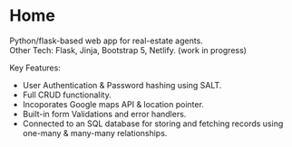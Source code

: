 # Home

Python/flask-based web app for real-estate agents.                                                                   
Other Tech: Flask, Jinja, Bootstrap 5, Netlify. (work in progress)

Key Features:
  * User Authentication & Password hashing using SALT.
  * Full CRUD functionality. 
  * Incoporates Google maps API & location pointer. 
  * Built-in form Validations and error handlers. 
  * Connected to an SQL database for storing and fetching records using one-many & many-many relationships. 
